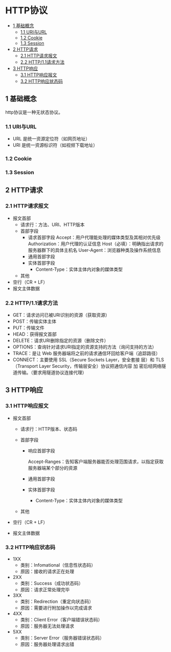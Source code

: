 # HTTP协议

  * [1 基础概念](#1-%E5%9F%BA%E7%A1%80%E6%A6%82%E5%BF%B5)
    * [1\.1 URI与URL](#11-uri%E4%B8%8Eurl)
    * [1\.2 Cookie](#12-cookie)
    * [1\.3 Session](#13-session)
  * [2 HTTP请求](#2-http%E8%AF%B7%E6%B1%82)
    * [2\.1 HTTP请求报文](#21-http%E8%AF%B7%E6%B1%82%E6%8A%A5%E6%96%87)
    * [2\.2 HTTP/1\.1请求方法](#22-http11%E8%AF%B7%E6%B1%82%E6%96%B9%E6%B3%95)
  * [3 HTTP响应](#3-http%E5%93%8D%E5%BA%94)
    * [3\.1 HTTP响应报文](#31-http%E5%93%8D%E5%BA%94%E6%8A%A5%E6%96%87)
    * [3\.2 HTTP响应状态码](#32-http%E5%93%8D%E5%BA%94%E7%8A%B6%E6%80%81%E7%A0%81)

## 1 基础概念

http协议是一种无状态协议。

### 1.1 URI与URL

- URL 是统一资源定位符（如网页地址）
- URI 是统一资源标识符（如视频下载地址）

### 1.2 Cookie

### 1.3 Session

## 2 HTTP请求

### 2.1 HTTP请求报文

- 报文首部
  - 请求行：方法、URI、HTTP版本
  - 首部字段
    - 请求首部字段
      	Accept：用户代理能处理的媒体类型及其相对优先级
        	Authorization：用户代理的认证信息
        	Host（必填）：明确指出请求的服务器群下的具体主机名
        	User-Agent：浏览器种类及操作系统信息
    - 通用首部字段
    - 实体首部字段
      - Content-Type：实体主体内对象的媒体类型
  - 其他
- 空行（CR + LF）
- 报文主体数据

### 2.2 HTTP/1.1请求方法

- GET：请求访问已被URI识别的资源（获取资源）
- POST：传输实体主体
- PUT：传输文件
- HEAD：获得报文首部
- DELETE：请求URI删除指定的资源（删除文件）
- OPTIONS：查询针对请求URI指定的资源支持的方法（询问支持的方法）
- TRACE：是让 Web 服务器端将之前的请求通信环回给客户端（追踪路径）
- CONNECT：主要使用 SSL（Secure Sockets Layer，安全套接 层）和 TLS（Transport Layer Security，传输层安全）协议把通信内容 加 密后经网络隧道传输。（要求用隧道协议连接代理）

## 3 HTTP响应

### 3.1 HTTP响应报文

- 报文首部

  - 请求行：HTTP版本、状态码

  - 首部字段

    - 响应首部字段

      ​	Accept-Ranges：告知客户端服务器能否处理范围请求，以指定获取服务器端某个部分的资源

    - 通用首部字段

    - 实体首部字段

      - Content-Type：实体主体内对象的媒体类型

  - 其他

- 空行（CR + LF）

- 报文主体数据

### 3.2 HTTP响应状态码

- 1XX
  - 类别：Infomational（信息性状态码）
  - 原因：接收的请求正在处理
- 2XX
  - 类别：Success（成功状态码）
  - 原因：请求正常处理完毕
- 3XX
  - 类别：Redirection（重定向状态码）
  - 原因：需要进行附加操作以完成请求
- 4XX
  - 类别：Client Error（客户端错误状态码）
  - 原因：服务器无法处理请求
- 5XX
  - 类别：Server Error（服务器错误状态码）
  - 原因：服务器处理请求出错
